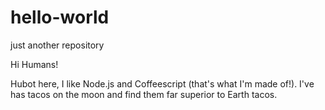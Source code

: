 # hello-world
just another repository

Hi Humans!

Hubot here, I like Node.js and Coffeescript (that's what I'm made of!).
I've has tacos on the moon and find them far superior to Earth tacos.
